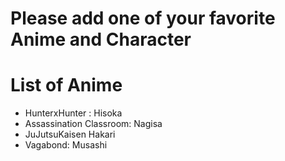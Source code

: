 # Please add one of your favorite Anime and Character

# List of Anime
- HunterxHunter : Hisoka
- Assassination Classroom: Nagisa
- JuJutsuKaisen Hakari
- Vagabond: Musashi

